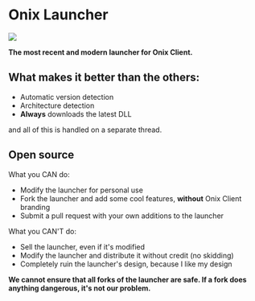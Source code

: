 # Onix Launcher
![](https://media.discordapp.net/attachments/814665460544831528/903141632415784980/unknown.png?width=540&height=324)

**The most recent and modern launcher for Onix Client.**

## What makes it better than the others:
- Automatic version detection
- Architecture detection
- **Always** downloads the latest DLL

and all of this is handled on a separate thread.

## Open source
What you CAN do:
- Modify the launcher for personal use
- Fork the launcher and add some cool features, **without** Onix Client branding
- Submit a pull request with your own additions to the launcher

What you CAN'T do:
- Sell the launcher, even if it's modified
- Modify the launcher and distribute it without credit (no skidding)
- Completely ruin the launcher's design, because I like my design

**We cannot ensure that all forks of the launcher are safe. If a fork does anything dangerous, it's not our problem.**
